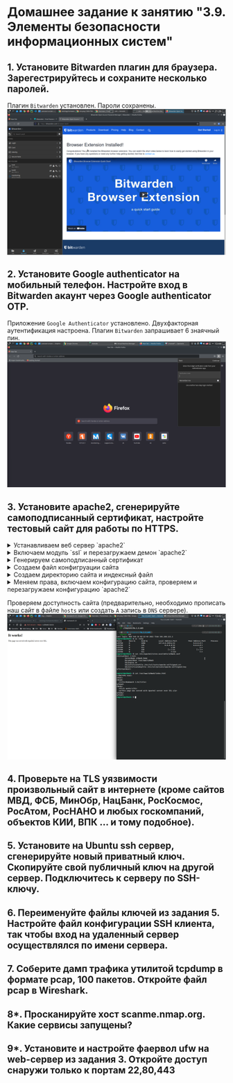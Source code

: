 # Домашнее задание к занятию "3.9. Элементы безопасности информационных систем"

## 1. Установите Bitwarden плагин для браузера. Зарегестрируйтесь и сохраните несколько паролей.

Плагин `Bitwarden` установлен. Пароли сохранены.
![](https://github.com/rudenko-ma/netology.homeworks/blob/main/03-sysadmin-09-security/img/q1.png)

## 2. Установите Google authenticator на мобильный телефон. Настройте вход в Bitwarden акаунт через Google authenticator OTP.

Приложение `Google Authenticator` установлено. Двухфакторная аутентификация настроена. Плагин `Bitwarden` запрашивает 6 знаячный пин.
![](https://github.com/rudenko-ma/netology.homeworks/blob/main/03-sysadmin-09-security/img/q2.png)

## 3. Установите apache2, сгенерируйте самоподписанный сертификат, настройте тестовый сайт для работы по HTTPS.

<details>
  <summary>Устанавливаем веб сервер `apache2`</summary>

  ```
vagrant@u20web:~$ sudo apt install apache2 -y     
Reading package lists... Done
Building dependency tree       
Reading state information... Done
The following additional packages will be installed:
  apache2-bin apache2-data apache2-utils libapr1 libaprutil1 libaprutil1-dbd-sqlite3 libaprutil1-ldap libjansson4 ssl-cert
Suggested packages:
  apache2-doc apache2-suexec-pristine | apache2-suexec-custom www-browser openssl-blacklist
The following NEW packages will be installed:
  apache2 apache2-bin apache2-data apache2-utils libapr1 libaprutil1 libaprutil1-dbd-sqlite3 libaprutil1-ldap libjansson4 ssl-cert
0 upgraded, 10 newly installed, 0 to remove and 62 not upgraded.
Need to get 1518 kB/1760 kB of archives.
After this operation, 7649 kB of additional disk space will be used.
Get:1 http://us.archive.ubuntu.com/ubuntu focal-updates/main amd64 apache2-bin amd64 2.4.41-4ubuntu3.9 [1180 kB]
Get:2 http://us.archive.ubuntu.com/ubuntu focal-updates/main amd64 apache2-data all 2.4.41-4ubuntu3.9 [159 kB]
Get:3 http://us.archive.ubuntu.com/ubuntu focal-updates/main amd64 apache2-utils amd64 2.4.41-4ubuntu3.9 [84.3 kB]
Get:4 http://us.archive.ubuntu.com/ubuntu focal-updates/main amd64 apache2 amd64 2.4.41-4ubuntu3.9 [95.5 kB]
Fetched 1518 kB in 3s (595 kB/s)
Preconfiguring packages ...
Selecting previously unselected package libapr1:amd64.
(Reading database ... 111201 files and directories currently installed.)
Preparing to unpack .../0-libapr1_1.6.5-1ubuntu1_amd64.deb ...
Unpacking libapr1:amd64 (1.6.5-1ubuntu1) ...
Selecting previously unselected package libaprutil1:amd64.
Preparing to unpack .../1-libaprutil1_1.6.1-4ubuntu2_amd64.deb ...
Unpacking libaprutil1:amd64 (1.6.1-4ubuntu2) ...
Selecting previously unselected package libaprutil1-dbd-sqlite3:amd64.
Preparing to unpack .../2-libaprutil1-dbd-sqlite3_1.6.1-4ubuntu2_amd64.deb ...
Unpacking libaprutil1-dbd-sqlite3:amd64 (1.6.1-4ubuntu2) ...
Selecting previously unselected package libaprutil1-ldap:amd64.
Preparing to unpack .../3-libaprutil1-ldap_1.6.1-4ubuntu2_amd64.deb ...
Unpacking libaprutil1-ldap:amd64 (1.6.1-4ubuntu2) ...
Selecting previously unselected package libjansson4:amd64.
Preparing to unpack .../4-libjansson4_2.12-1build1_amd64.deb ...
Unpacking libjansson4:amd64 (2.12-1build1) ...
Selecting previously unselected package apache2-bin.
Preparing to unpack .../5-apache2-bin_2.4.41-4ubuntu3.9_amd64.deb ...
Unpacking apache2-bin (2.4.41-4ubuntu3.9) ...
Selecting previously unselected package apache2-data.
Preparing to unpack .../6-apache2-data_2.4.41-4ubuntu3.9_all.deb ...
Unpacking apache2-data (2.4.41-4ubuntu3.9) ...
Selecting previously unselected package apache2-utils.
Preparing to unpack .../7-apache2-utils_2.4.41-4ubuntu3.9_amd64.deb ...
Unpacking apache2-utils (2.4.41-4ubuntu3.9) ...
Selecting previously unselected package apache2.
Preparing to unpack .../8-apache2_2.4.41-4ubuntu3.9_amd64.deb ...
Unpacking apache2 (2.4.41-4ubuntu3.9) ...
Selecting previously unselected package ssl-cert.
Preparing to unpack .../9-ssl-cert_1.0.39_all.deb ...
Unpacking ssl-cert (1.0.39) ...
Setting up libapr1:amd64 (1.6.5-1ubuntu1) ...
Setting up libjansson4:amd64 (2.12-1build1) ...
Setting up ssl-cert (1.0.39) ...
Setting up apache2-data (2.4.41-4ubuntu3.9) ...
Setting up libaprutil1:amd64 (1.6.1-4ubuntu2) ...
Setting up libaprutil1-ldap:amd64 (1.6.1-4ubuntu2) ...
Setting up libaprutil1-dbd-sqlite3:amd64 (1.6.1-4ubuntu2) ...
Setting up apache2-utils (2.4.41-4ubuntu3.9) ...
Setting up apache2-bin (2.4.41-4ubuntu3.9) ...
Setting up apache2 (2.4.41-4ubuntu3.9) ...
Enabling module mpm_event.
Enabling module authz_core.
Enabling module authz_host.
Enabling module authn_core.
Enabling module auth_basic.
Enabling module access_compat.
Enabling module authn_file.
Enabling module authz_user.
Enabling module alias.
Enabling module dir.
Enabling module autoindex.
Enabling module env.
Enabling module mime.
Enabling module negotiation.
Enabling module setenvif.
Enabling module filter.
Enabling module deflate.
Enabling module status.
Enabling module reqtimeout.
Enabling conf charset.
Enabling conf localized-error-pages.
Enabling conf other-vhosts-access-log.
Enabling conf security.
Enabling conf serve-cgi-bin.
Enabling site 000-default.
Created symlink /etc/systemd/system/multi-user.target.wants/apache2.service → /lib/systemd/system/apache2.service.
Created symlink /etc/systemd/system/multi-user.target.wants/apache-htcacheclean.service → /lib/systemd/system/apache-htcacheclean.service.
Processing triggers for ufw (0.36-6ubuntu1) ...
Processing triggers for systemd (245.4-4ubuntu3.13) ...
Processing triggers for man-db (2.9.1-1) ...
Processing triggers for libc-bin (2.31-0ubuntu9.2) ...
  ```
</details>

<details>
  <summary>Включаем модуль `ssl` и перезагружаем демон `apache2`</summary>

  ```
vagrant@u20web:~$ sudo a2enmod ssl
Considering dependency setenvif for ssl:
Module setenvif already enabled
Considering dependency mime for ssl:
Module mime already enabled
Considering dependency socache_shmcb for ssl:
Enabling module socache_shmcb.
Enabling module ssl.
See /usr/share/doc/apache2/README.Debian.gz on how to configure SSL and create self-signed certificates.
To activate the new configuration, you need to run:
  systemctl restart apache2
vagrant@u20web:~$ sudo systemctl restart apache2
  ```
</details>

<details>
  <summary>Генерируем самоподписанный сертификат</summary>

  ```
vagrant@u20web:~$ sudo openssl req -x509 -nodes -days 365 -newkey rsa:2048 \-keyout /etc/ssl/private/apache-selfsigned.key \-out /etc/ssl/certs/apache-selfsigned.crt \-subj "/C=RU/ST=FE/L=Khabarovsk/O=RudenkoMA/OU=Org/CN=u20web.home"
Generating a RSA private key
................+++++
.......+++++
writing new private key to '/etc/ssl/private/apache-selfsigned.key'
-----
  ```
</details>

<details>
  <summary>Создаем файл конфигруации сайта</summary>

  ```
vagrant@u20web:~$ sudo vim /etc/apache2/sites-available/u20web.conf
vagrant@u20web:~$ cat /etc/apache2/sites-available/u20web.conf
<VirtualHost *:443>
        ServerName u20web.home
        DocumentRoot /var/www/u20web
        SSLEngine on
        SSLCertificateFile /etc/ssl/certs/apache-selfsigned.crt
        SSLCertificateKeyFile /etc/ssl/private/apache-selfsigned.key
</VirtualHost>
  ```
</details>

<details>
  <summary>Создаем директорию сайта и индексный файл</summary>

  ```
vagrant@u20web:~$ sudo mkdir /var/www/u20web
vagrant@u20web:~$ sudo vim /var/www/u20web/index.html
vagrant@u20web:~$ cat /var/www/u20web/index.html     
<!DOCTYPE html>
<html>
<head>
  <title>Homework 3.9</title>
</head>
<body>
  <h1>It works!</h1>
  <p>This page was served with Apache2 server over SSL.</p>
</body>
</html>
  ```
</details>


<details>
  <summary>Меняем права, включаем конфигурацию сайта, проверяем и перезагружаем конфигурацию `apache2`</summary>
  ```
vagrant@u20web:~$ sudo chown -R www-data:www-data /var/www/u20web/
vagrant@u20web:~$ sudo a2ensite u20web
Enabling site u20web.
To activate the new configuration, you need to run:
  systemctl reload apache2
vagrant@u20web:~$ sudo apache2ctl configtest 
Syntax OK
vagrant@u20web:~$ sudo systemctl reload apache2
  ```
</details>

Проверяем доступность сайта (предварительно, необходимо прописать наш сайт в файле `hosts` или создать `A` запись в `DNS` сервере).
![](https://github.com/rudenko-ma/netology.homeworks/blob/main/03-sysadmin-09-security/img/q3.png)

## 4. Проверьте на TLS уязвимости произвольный сайт в интернете (кроме сайтов МВД, ФСБ, МинОбр, НацБанк, РосКосмос, РосАтом, РосНАНО и любых госкомпаний, объектов КИИ, ВПК ... и тому подобное).

## 5. Установите на Ubuntu ssh сервер, сгенерируйте новый приватный ключ. Скопируйте свой публичный ключ на другой сервер. Подключитесь к серверу по SSH-ключу.
 
## 6. Переименуйте файлы ключей из задания 5. Настройте файл конфигурации SSH клиента, так чтобы вход на удаленный сервер осуществлялся по имени сервера.

## 7. Соберите дамп трафика утилитой tcpdump в формате pcap, 100 пакетов. Откройте файл pcap в Wireshark.

## 8*. Просканируйте хост scanme.nmap.org. Какие сервисы запущены?

## 9*. Установите и настройте фаервол ufw на web-сервер из задания 3. Откройте доступ снаружи только к портам 22,80,443
